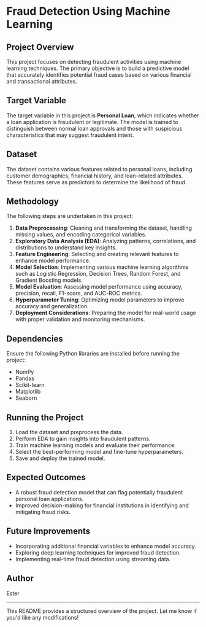# Fraud Detection Using Machine Learning

## Project Overview
This project focuses on detecting fraudulent activities using machine learning techniques. The primary objective is to build a predictive model that accurately identifies potential fraud cases based on various financial and transactional attributes.

## Target Variable
The target variable in this project is **Personal Loan**, which indicates whether a loan application is fraudulent or legitimate. The model is trained to distinguish between normal loan approvals and those with suspicious characteristics that may suggest fraudulent intent.

## Dataset
The dataset contains various features related to personal loans, including customer demographics, financial history, and loan-related attributes. These features serve as predictors to determine the likelihood of fraud.

## Methodology
The following steps are undertaken in this project:
1. **Data Preprocessing**: Cleaning and transforming the dataset, handling missing values, and encoding categorical variables.
2. **Exploratory Data Analysis (EDA)**: Analyzing patterns, correlations, and distributions to understand key insights.
3. **Feature Engineering**: Selecting and creating relevant features to enhance model performance.
4. **Model Selection**: Implementing various machine learning algorithms such as Logistic Regression, Decision Trees, Random Forest, and Gradient Boosting models.
5. **Model Evaluation**: Assessing model performance using accuracy, precision, recall, F1-score, and AUC-ROC metrics.
6. **Hyperparameter Tuning**: Optimizing model parameters to improve accuracy and generalization.
7. **Deployment Considerations**: Preparing the model for real-world usage with proper validation and monitoring mechanisms.

## Dependencies
Ensure the following Python libraries are installed before running the project:
- NumPy
- Pandas
- Scikit-learn
- Matplotlib
- Seaborn

## Running the Project
1. Load the dataset and preprocess the data.
2. Perform EDA to gain insights into fraudulent patterns.
3. Train machine learning models and evaluate their performance.
4. Select the best-performing model and fine-tune hyperparameters.
5. Save and deploy the trained model.

## Expected Outcomes
- A robust fraud detection model that can flag potentially fraudulent personal loan applications.
- Improved decision-making for financial institutions in identifying and mitigating fraud risks.

## Future Improvements
- Incorporating additional financial variables to enhance model accuracy.
- Exploring deep learning techniques for improved fraud detection.
- Implementing real-time fraud detection using streaming data.

## Author
Ester

---
This README provides a structured overview of the project. Let me know if you'd like any modifications!


